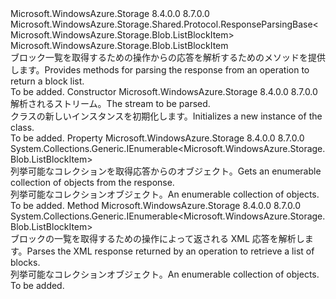 <Type Name="GetBlockListResponse" FullName="Microsoft.WindowsAzure.Storage.Blob.Protocol.GetBlockListResponse">
  <TypeSignature Language="C#" Value="public class GetBlockListResponse : Microsoft.WindowsAzure.Storage.Shared.Protocol.ResponseParsingBase&lt;Microsoft.WindowsAzure.Storage.Blob.ListBlockItem&gt;" />
  <TypeSignature Language="ILAsm" Value=".class public auto ansi beforefieldinit GetBlockListResponse extends Microsoft.WindowsAzure.Storage.Shared.Protocol.ResponseParsingBase`1&lt;class Microsoft.WindowsAzure.Storage.Blob.ListBlockItem&gt;" />
  <TypeSignature Language="DocId" Value="T:Microsoft.WindowsAzure.Storage.Blob.Protocol.GetBlockListResponse" />
  <TypeSignature Language="VB.NET" Value="Public Class GetBlockListResponse&#xA;Inherits ResponseParsingBase(Of ListBlockItem)" />
  <TypeSignature Language="F#" Value="type GetBlockListResponse = class&#xA;    inherit ResponseParsingBase&lt;ListBlockItem&gt;" />
  <AssemblyInfo>
    <AssemblyName>Microsoft.WindowsAzure.Storage</AssemblyName>
    <AssemblyVersion>8.4.0.0</AssemblyVersion>
    <AssemblyVersion>8.7.0.0</AssemblyVersion>
  </AssemblyInfo>
  <Base>
    <BaseTypeName>Microsoft.WindowsAzure.Storage.Shared.Protocol.ResponseParsingBase&lt;Microsoft.WindowsAzure.Storage.Blob.ListBlockItem&gt;</BaseTypeName>
    <BaseTypeArguments>
      <BaseTypeArgument TypeParamName="T">Microsoft.WindowsAzure.Storage.Blob.ListBlockItem</BaseTypeArgument>
    </BaseTypeArguments>
  </Base>
  <Interfaces />
  <Docs>
    <summary>
            <span data-ttu-id="d954f-101">ブロック一覧を取得するための操作からの応答を解析するためのメソッドを提供します。</span><span class="sxs-lookup"><span data-stu-id="d954f-101">Provides methods for parsing the response from an operation to return a block list.</span></span>
            </summary>
    <remarks>To be added.</remarks>
  </Docs>
  <Members>
    <Member MemberName=".ctor">
      <MemberSignature Language="C#" Value="public GetBlockListResponse (System.IO.Stream stream);" />
      <MemberSignature Language="ILAsm" Value=".method public hidebysig specialname rtspecialname instance void .ctor(class System.IO.Stream stream) cil managed" />
      <MemberSignature Language="DocId" Value="M:Microsoft.WindowsAzure.Storage.Blob.Protocol.GetBlockListResponse.#ctor(System.IO.Stream)" />
      <MemberSignature Language="F#" Value="new Microsoft.WindowsAzure.Storage.Blob.Protocol.GetBlockListResponse : System.IO.Stream -&gt; Microsoft.WindowsAzure.Storage.Blob.Protocol.GetBlockListResponse" Usage="new Microsoft.WindowsAzure.Storage.Blob.Protocol.GetBlockListResponse stream" />
      <MemberType>Constructor</MemberType>
      <AssemblyInfo>
        <AssemblyName>Microsoft.WindowsAzure.Storage</AssemblyName>
        <AssemblyVersion>8.4.0.0</AssemblyVersion>
        <AssemblyVersion>8.7.0.0</AssemblyVersion>
      </AssemblyInfo>
      <Parameters>
        <Parameter Name="stream" Type="System.IO.Stream" />
      </Parameters>
      <Docs>
        <param name="stream"><span data-ttu-id="d954f-102">解析されるストリーム。</span><span class="sxs-lookup"><span data-stu-id="d954f-102">The stream to be parsed.</span></span></param>
        <summary>
            <span data-ttu-id="d954f-103"><see cref="T:Microsoft.WindowsAzure.Storage.Blob.Protocol.GetBlockListResponse" /> クラスの新しいインスタンスを初期化します。</span><span class="sxs-lookup"><span data-stu-id="d954f-103">Initializes a new instance of the <see cref="T:Microsoft.WindowsAzure.Storage.Blob.Protocol.GetBlockListResponse" /> class.</span></span>
            </summary>
        <remarks>To be added.</remarks>
      </Docs>
    </Member>
    <Member MemberName="Blocks">
      <MemberSignature Language="C#" Value="public System.Collections.Generic.IEnumerable&lt;Microsoft.WindowsAzure.Storage.Blob.ListBlockItem&gt; Blocks { get; }" />
      <MemberSignature Language="ILAsm" Value=".property instance class System.Collections.Generic.IEnumerable`1&lt;class Microsoft.WindowsAzure.Storage.Blob.ListBlockItem&gt; Blocks" />
      <MemberSignature Language="DocId" Value="P:Microsoft.WindowsAzure.Storage.Blob.Protocol.GetBlockListResponse.Blocks" />
      <MemberSignature Language="VB.NET" Value="Public ReadOnly Property Blocks As IEnumerable(Of ListBlockItem)" />
      <MemberSignature Language="F#" Value="member this.Blocks : seq&lt;Microsoft.WindowsAzure.Storage.Blob.ListBlockItem&gt;" Usage="Microsoft.WindowsAzure.Storage.Blob.Protocol.GetBlockListResponse.Blocks" />
      <MemberType>Property</MemberType>
      <AssemblyInfo>
        <AssemblyName>Microsoft.WindowsAzure.Storage</AssemblyName>
        <AssemblyVersion>8.4.0.0</AssemblyVersion>
        <AssemblyVersion>8.7.0.0</AssemblyVersion>
      </AssemblyInfo>
      <ReturnValue>
        <ReturnType>System.Collections.Generic.IEnumerable&lt;Microsoft.WindowsAzure.Storage.Blob.ListBlockItem&gt;</ReturnType>
      </ReturnValue>
      <Docs>
        <summary>
            <span data-ttu-id="d954f-104">列挙可能なコレクションを取得<see cref="T:Microsoft.WindowsAzure.Storage.Blob.ListBlockItem" />応答からのオブジェクト。</span><span class="sxs-lookup"><span data-stu-id="d954f-104">Gets an enumerable collection of <see cref="T:Microsoft.WindowsAzure.Storage.Blob.ListBlockItem" /> objects from the response.</span></span>
            </summary>
        <value><span data-ttu-id="d954f-105">列挙可能なコレクション<see cref="T:Microsoft.WindowsAzure.Storage.Blob.ListBlockItem" />オブジェクト。</span><span class="sxs-lookup"><span data-stu-id="d954f-105">An enumerable collection of <see cref="T:Microsoft.WindowsAzure.Storage.Blob.ListBlockItem" /> objects.</span></span></value>
        <remarks>To be added.</remarks>
      </Docs>
    </Member>
    <Member MemberName="ParseXml">
      <MemberSignature Language="C#" Value="protected override System.Collections.Generic.IEnumerable&lt;Microsoft.WindowsAzure.Storage.Blob.ListBlockItem&gt; ParseXml ();" />
      <MemberSignature Language="ILAsm" Value=".method familyhidebysig virtual instance class System.Collections.Generic.IEnumerable`1&lt;class Microsoft.WindowsAzure.Storage.Blob.ListBlockItem&gt; ParseXml() cil managed" />
      <MemberSignature Language="DocId" Value="M:Microsoft.WindowsAzure.Storage.Blob.Protocol.GetBlockListResponse.ParseXml" />
      <MemberSignature Language="VB.NET" Value="Protected Overrides Function ParseXml () As IEnumerable(Of ListBlockItem)" />
      <MemberSignature Language="F#" Value="override this.ParseXml : unit -&gt; seq&lt;Microsoft.WindowsAzure.Storage.Blob.ListBlockItem&gt;" Usage="getBlockListResponse.ParseXml " />
      <MemberType>Method</MemberType>
      <AssemblyInfo>
        <AssemblyName>Microsoft.WindowsAzure.Storage</AssemblyName>
        <AssemblyVersion>8.4.0.0</AssemblyVersion>
        <AssemblyVersion>8.7.0.0</AssemblyVersion>
      </AssemblyInfo>
      <ReturnValue>
        <ReturnType>System.Collections.Generic.IEnumerable&lt;Microsoft.WindowsAzure.Storage.Blob.ListBlockItem&gt;</ReturnType>
      </ReturnValue>
      <Parameters />
      <Docs>
        <summary>
            <span data-ttu-id="d954f-106">ブロックの一覧を取得するための操作によって返される XML 応答を解析します。</span><span class="sxs-lookup"><span data-stu-id="d954f-106">Parses the XML response returned by an operation to retrieve a list of blocks.</span></span>
            </summary>
        <returns><span data-ttu-id="d954f-107">列挙可能なコレクション<see cref="T:Microsoft.WindowsAzure.Storage.Blob.ListBlockItem" />オブジェクト。</span><span class="sxs-lookup"><span data-stu-id="d954f-107">An enumerable collection of <see cref="T:Microsoft.WindowsAzure.Storage.Blob.ListBlockItem" /> objects.</span></span></returns>
        <remarks>To be added.</remarks>
      </Docs>
    </Member>
  </Members>
</Type>